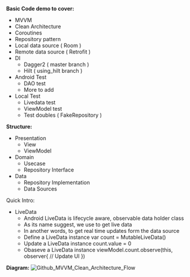 **Basic Code demo to cover:**
* MVVM
* Clean Architecture
* Coroutines
* Repository pattern
* Local data source ( Room )
* Remote data source ( Retrofit )
* DI
  - Dagger2 ( master branch )
  - Hilt ( using_hilt branch )
* Android Test
  - DAO test
  - More to add
* Local Test
  - Livedata test
  - ViewModel test
  - Test doubles ( FakeRepository )

**Structure:**
* Presentation
  - View
  - ViewModel
* Domain
  - Usecase
  - Repository Interface
* Data
  - Repository Implementation
  - Data Sources

Quick Intro:
* LiveData
  - Android LiveData is lifecycle aware, observable data holder class
  - As its name suggest, we use to get live data
  - In another words, to get real time updates form the data source
  - Define a LiveData instance
     var count = MutableLiveData<Int>()
  - Update a LiveData instance
    count.value = 0
  - Obaseve a LiveData instance
    viewModel.count.observe(this, observer{ // Update UI })

**Diagram:**
![Github_MVVM_Clean_Architecture_Flow](https://github.com/rutulkotak/MVVMCleanArchitectureDemo/assets/3943212/41510971-54af-4260-85db-22d7ea9d8b64)

